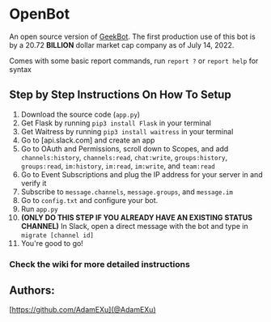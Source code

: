 # OpenBot
An open source version of [GeekBot](https://geekbot.com/). 
The first production use of this bot is by a 20.72 **BILLION** dollar market cap company as of July 14, 2022. 

Comes with some basic report commands, run `report ?` or `report help` for syntax

## Step by Step Instructions On How To Setup
1. Download the source code (`app.py`)
2. Get Flask by running `pip3 install Flask` in your terminal
3. Get Waitress by running `pip3 install waitress` in your terminal
4. Go to [api.slack.com] and create an app
5. Go to OAuth and Permissions, scroll down to Scopes, and add `channels:history`, `channels:read`, `chat:write`, `groups:history`, `groups:read`, `im:history`, `im:read`, `im:write`, and `team:read`
6. Go to Event Subscriptions and plug the IP address for your server in and verify it
7. Subscribe to `message.channels`, `message.groups`, and `message.im`
8. Go to `config.txt` and configure your bot.
9. Run `app.py`
10. **(ONLY DO THIS STEP IF YOU ALREADY HAVE AN EXISTING STATUS CHANNEL)** In Slack, open a direct message with the bot and type in `migrate [channel id]`
11. You're good to go!

### Check the wiki for more detailed instructions

## Authors:
[https://github.com/AdamEXu](@AdamEXu)

